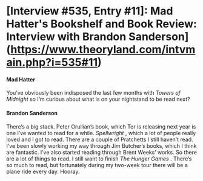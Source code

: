 # [Interview #535, Entry #11]: Mad Hatter's Bookshelf and Book Review: Interview with Brandon Sanderson](https://www.theoryland.com/intvmain.php?i=535#11)

#### Mad Hatter

You’ve obviously been indisposed the last few months with
*Towers of Midnight*
so I’m curious about what is on your nightstand to be read next?

#### Brandon Sanderson

There’s a big stack. Peter Orullian’s book, which Tor is releasing next year is one I’ve wanted to read for a while.
*Spellwright*
, which a lot of people really loved and I got to read. There are a couple of Pratchetts I still haven’t read. I’ve been slowly working my way through Jim Butcher’s books, which I think are fantastic. I’ve also started reading through Brent Weeks’ works. So there are a lot of things to read. I still want to finish
*The Hunger Games*
. There’s so much to read, but fortunately during my two-week tour there will be a plane ride every day. Hooray.

